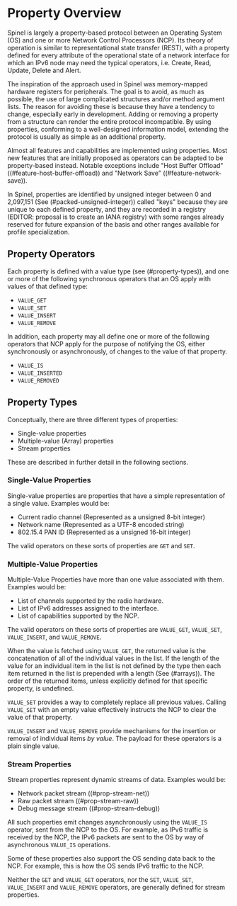 # Property Overview #

Spinel is largely a property-based protocol between an Operating System (OS) and one or more Network Control Processors (NCP). Its theory of operation is similar to representational state transfer (REST), with a property defined for every attribute of the operational state of a network interface for which an IPv6 node may need the typical operators, i.e. Create, Read, Update, Delete and Alert.

The inspiration of the approach used in Spinel was memory-mapped hardware registers for peripherals. The goal is to avoid, as much as possible, the use of large complicated structures and/or method argument lists. The reason for avoiding these is because they have a tendency to change, especially early in development. Adding or removing a property from a structure can render the entire protocol incompatible. By using properties, conforming to a well-designed information model, extending the protocol is usually as simple as an additional property.

Almost all features and capabilities are implemented using properties. Most new features that are initially proposed as operators can be adapted to be property-based instead. Notable exceptions include "Host Buffer Offload" ((#feature-host-buffer-offload)) and "Network Save" ((#feature-network-save)).

In Spinel, properties are identified by unsigned integer between 0 and 2,097,151 (See (#packed-unsigned-integer)) called "keys" because they are unique to each defined property, and they are recorded in a registry (EDITOR: proposal is to create an IANA registry) with some ranges already reserved for future expansion of the basis and other ranges available for profile specialization.

## Property Operators ##

Each property is defined with a value type (see (#property-types)), and one or more of the following synchronous operators that an OS apply with values of that defined type:

*   `VALUE_GET`
*   `VALUE_SET`
*   `VALUE_INSERT`
*   `VALUE_REMOVE`

In addition, each property may all define one or more of the following operators that NCP apply for the purpose of notifying the OS, either synchronously or asynchronously, of changes to the value of that property.

*   `VALUE_IS`
*   `VALUE_INSERTED`
*   `VALUE_REMOVED`

## Property Types ##

Conceptually, there are three different types of properties:

*   Single-value properties
*   Multiple-value (Array) properties
*   Stream properties

These are described in further detail in the following sections.

### Single-Value Properties ###

Single-value properties are properties that have a simple representation of a single value. Examples would be:

*   Current radio channel (Represented as a unsigned 8-bit integer)
*   Network name (Represented as a UTF-8 encoded string)
*   802\.15.4 PAN ID (Represented as a unsigned 16-bit integer)

The valid operators on these sorts of properties are `GET` and `SET`.

### Multiple-Value Properties ###

Multiple-Value Properties have more than one value associated with them. Examples would be:

*   List of channels supported by the radio hardware.
*   List of IPv6 addresses assigned to the interface.
*   List of capabilities supported by the NCP.

The valid operators on these sorts of properties are `VALUE_GET`, `VALUE_SET`, `VALUE_INSERT`, and `VALUE_REMOVE`.

When the value is fetched using `VALUE_GET`, the returned value is the concatenation of all of the individual values in the list. If the length of the value for an individual item in the list is not defined by the type then each item returned in the list is prepended with a length (See (#arrays)). The order of the returned items, unless explicitly defined for that specific property, is undefined.

`VALUE_SET` provides a way to completely replace all previous values. Calling `VALUE_SET` with an empty value effectively instructs the NCP to clear the value of that property.

`VALUE_INSERT` and `VALUE_REMOVE` provide mechanisms for the insertion or removal of individual items *by value*. The payload for these operators is a plain single value.

### Stream Properties ###

Stream properties represent dynamic streams of data. Examples would be:

*   Network packet stream ((#prop-stream-net))
*   Raw packet stream ((#prop-stream-raw))
*   Debug message stream ((#prop-stream-debug))

All such properties emit changes asynchronously using the `VALUE_IS` operator, sent from the NCP to the OS. For example, as IPv6 traffic is received by the NCP, the IPv6 packets are sent to the OS by way of asynchronous `VALUE_IS` operations.

Some of these properties also support the OS sending data back to the NCP. For example, this is how the OS sends IPv6 traffic to the NCP.

Neither the `GET` and `VALUE_GET` operators, nor the `SET`, `VALUE_SET`, `VALUE_INSERT` and `VALUE_REMOVE` operators, are generally defined for stream properties. 
